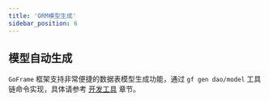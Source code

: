 ```yaml
---
title: 'ORM模型生成'
sidebar_position: 6
---
```


## 模型自动生成

`GoFrame` 框架支持非常便捷的数据表模型生成功能，通过 `gf gen dao/model` 工具链命令实现，具体请参考 [开发工具](output/goframe-v2.5-md/开发工具) 章节。